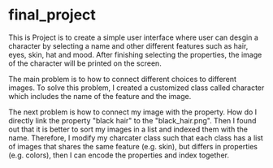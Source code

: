# final_project

This is Project is to create a simple user interface where user can desgin a character by selecting a name and other different features such as hair, eyes, skin, hat and mood. After finishing selecting the properties, the image of the character will be printed on the screen. 

The main problem is to how to connect different choices to different images. To solve this problem, I created a customized class called character which includes the name of the feature and the image. 

The next problem is how to connect my image with the property. How do I directly link the property "black hair" to the "black_hair.png". Then I found out that it is better to sort my images in a list and indexed them with the name. Therefore, I modify my charcater class such that each class has a list of images that shares the same feature (e.g. skin), but differs in properties (e.g. colors), then I can encode the properties and index together. 